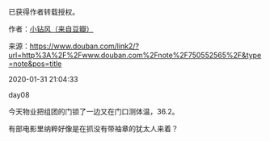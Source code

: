 已获得作者转载授权。


作者：[小钻风（来自豆瓣）](https://www.douban.com/people/58982367/)


来源：https://www.douban.com/link2/?url=http%3A%2F%2Fwww.douban.com%2Fnote%2F750552565%2F&type=note&pos=title


2020-01-31 21:04:33


day08  

今天物业把组团的门锁了一边又在门口测体温，36.2。  

有部电影里纳粹好像是在抓没有带袖章的犹太人来着？  

